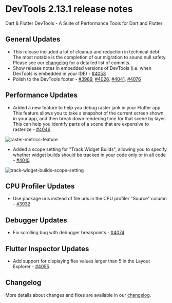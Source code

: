 # DevTools 2.13.1 release notes

Dart & Flutter DevTools - A Suite of Performance Tools for Dart and Flutter

## General Updates
* This release included a lot of cleanup and reduction in technical debt. The most notable is the completion of our
migration to sound null safety. Please see our
[changelog](https://github.com/flutter/devtools/blob/master/CHANGELOG.md) for a detailed list of commits.
* Show release notes in embedded versions of DevTools (i.e. when DevTools is embedded in your IDE) - [#4053](https://github.com/flutter/devtools/pull/4053)
* Polish to the DevTools footer - [#3989](https://github.com/flutter/devtools/pull/3989),
[#4026](https://github.com/flutter/devtools/pull/4026),
[#4041](https://github.com/flutter/devtools/pull/4041),
[#4076](https://github.com/flutter/devtools/pull/4076)

## Performance Updates
* Added a new feature to help you debug raster jank in your Flutter app. This feature allows you to take a snapshot
of the current screen shown in your app, and then break down rendering time for that scene by layer. This can help you
identify parts of a scene that are expensive to rasterize - [#4046](https://github.com/flutter/devtools/pull/4046)

![raster-metrics-feature]({{site.url}}/reference/devtools/release-notes/images-2.13.1/image1.png "raster metrics feature")

* Added a scope setting for "Track Widget Builds", allowing you to specify whether widget builds should be tracked in
your code only or in all code - [#4010](https://github.com/flutter/devtools/pull/4010)

![track-widget-builds-scope-setting]({{site.url}}/reference/devtools/release-notes/images-2.13.1/image2.png "track widget builds scope setting")

## CPU Profiler Updates
* Use package uris instead of file uris in the CPU profiler "Source" column - [#3932](https://github.com/flutter/devtools/pull/3932)

## Debugger Updates
* Fix scrolling bug with debugger breakpoints - [#4074](https://github.com/flutter/devtools/pull/4074)

## Flutter Inspector Updates
* Add support for displaying flex values larger than 5 in the Layout Explorer - [#4055](https://github.com/flutter/devtools/pull/4055)

## Changelog
More details about changes and fixes are available in our
[changelog](https://github.com/flutter/devtools/blob/master/CHANGELOG.md).
